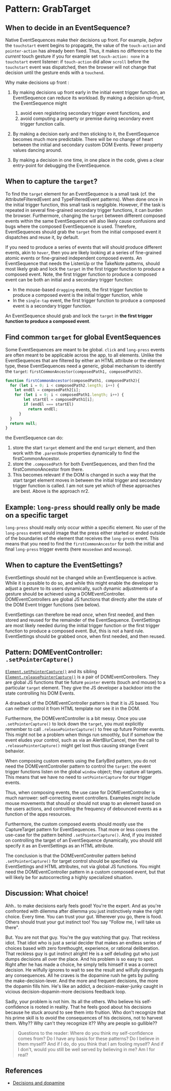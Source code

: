 # Pattern: GrabTarget

## When to decide in an EventSequence?

Native EventSequences make their decisions up front. For example, *before* the `touchstart` event begins to propagate, the value of the `touch-action` and `pointer-action` has already been fixed. Thus, it makes no difference to the *current* touch gesture if you for example set `touch-action: none` in a `touchstart` event listener: if `touch-action` did allow `scroll` before the `touchstart` event was dispatched, then the browser will not change that decision until the gesture ends with a `touchend`.

Why make decisions up front :        

1. By making decisions up front early in the initial event trigger function, an EventSequence can reduce its workload. By making a decision up-front, the EventSequence might
   1. avoid even registering secondary trigger event functions, and
   2. avoid computing a property or premise during secondary event trigger function calls.
   
2. By making a decision early and then sticking to it, the EventSequence becomes much more predictable. There will be no change of heart between the initial and secondary custom DOM Events. Fewer property values dancing around.
   
3. By making a decision in one time, in one place in the code, gives a clear entry-point for debugging the EventSequence.

## When to capture the `target`?

To find the `target` element for an EventSequence is a small task (cf. the AttributeFilteredEvent and 
TypeFilteredEvent patterns). 
When done once in the initial trigger function, this small task is negligible.
However, if the task is repeated in several fine-grained secondary trigger functions, it can burden the browser.
Furthermore, changing the `target` between different composed events within the same EventSequence 
will also likely cause confusions and bugs where the composed EventSequence is used. Therefore, 
EventSequences should grab the `target` from the initial composed event it dispatches and reuse it, by default.

If you need to produce a series of events that will should produce different events, akin to `hover`,
then you are likely looking at a series of fine-grained atomic events or fine-grained independent 
composed events. An EventSequence that needs the ListenUp or the TakeNote patterns, should most likely 
grab and lock the `target` in the first trigger function to produce a composed event.
Note, the first trigger function to produce a composed event can be both an initial and a secondary 
trigger function:
 * In the mouse-based `dragging` events, the first trigger function to produce a composed event is 
   the initial trigger function, while 
 * In the `single-tap` event, the first trigger function to produce a composed event is 
   a secondary trigger function.

An EventSequence should grab and lock the `target` in 
**the first trigger function to produce a composed event**.

## Find common `target` for global EventSequences

Some EventSequences are meant to be global. 
`click` and `long-press` events are often meant to be applicable across the app, to all elements.
Unlike the EventSequences that are filtered by either an HTML attribute or the element type,
these EventSequences need a generic, global mechanism to identify the `target`:
`firstCommonAncestor(composedPath1, composedPath2)`.

```javascript
function firstCommonAncestor(composedPath1, composedPath2){
  for (let i = 0; i < composedPath2.length; i++) {
    let endEl = composedPath2[i];
    for (let i = 0; i < composedPath1.length; i++) {
        let startEl = composedPath1[i];
        if (endEl === startEl)
          return endEl;
      }
  }
  return null;
}
```
the EventSequence can do:
1. store the start `target` element and the end `target` element, and 
   then work with the `.parentNode` properties dynamically to find the firstCommonAncestor.
2. store the `.composedPath` for both EventSequences, and then find the firstCommonAncestor
   from there.
3. This becomes relevant if the DOM is changed in such a way that the start target element moves 
   in between the initial trigger and secondary trigger function is called. I am not sure yet which
   of these approaches are best. Above is the approach nr2.

## Example: `long-press` should really only be made on a specific target

`long-press` should really only occur *within* a specific element. No user of the `long-press`
event would image that the press either started or ended outside of the boundaries of the element
that receives the `long-press` event.
This means that you need to find the `firstCommonAncestor` for both the initial and final `long-press` 
trigger events (here `mousedown` and `mouseup`).

<pretty-printer href="./demo/long-press-GrabTarget.js"></pretty-printer>

## When to capture the EventSettings?

EventSettings should not be changed while an EventSequence is active.
While it is possible to do so, and while this might enable the developer to adjust a gesture to its
users dynamically, such dynamic adjustments of a gesture should be achieved using a DOMEventController.
DOMEventControllers are global JS functions that directly alter the state of the DOM Event trigger 
functions (see below).

EventSettings can therefore be read *once*, when first needed, and 
then stored and reused for the remainder of the EventSequence.
EventSettings are most likely needed during the initial trigger function or 
the first trigger function to produce a composed event. But, this is not a hard rule.
EventSettings should be grabbed once, when first needed, and then reused.

## Pattern: DOMEventController: `.setPointerCapture()`

[`Element.setPointerCapture()`](https://developer.mozilla.org/en-US/docs/Web/API/Element/setPointerCapture)
and its sibling [`Element.releasePointerCapture()`](https://developer.mozilla.org/en-US/docs/Web/API/Element/releasePointerCapture) 
is a pair of DOMEventControllers.
They are global JS functions that tie future `pointer` events (touch and mouse) to a particular 
`target` element. They give the JS developer a backdoor into the state controlling his DOM Events.
 
A drawback of the DOMEventController pattern is that it is JS based. 
You can neither control it from HTML template nor see it in the DOM.

Furthermore, the DOMEventController is a bit messy. Once you use `.setPointerCapture()` to lock down
the `target`, you must explicitly remember to call `.releasePointerCapture()` to free up future Pointer 
events. This might not be a problem when things run smoothly, but if somehow the event eludes your control,
such as via an AlertBlurCancel, then the call to `.releasePointerCapture()` might get lost thus causing
strange Event behavior.

When composing custom events using the EarlyBird pattern, you do not need the DOMEventController
pattern to control the `target`: the event trigger functions listen on the global `window` object; 
they capture all targets. This means that we have no need to `setPointerCapture` for our trigger events.

Thus, when composing events, the use case for DOMEventController is much narrower: self-correcting
event controllers. Examples might include mouse movements that should or should not snap to an element
based on the users actions, and controlling the frequency of debounced events as a function of the apps
resources.

Furthermore, the custom composed events should mostly use the CaptureTarget pattern for EventSequences.
That more or less covers the use-case for the pattern behind `.setPointerCapture()`. And, if you insisted 
on controlling the target of an EventSequence dynamically, you should still specify it as an 
EventSettings as an HTML attribute.

The conclusion is that the DOMEventController pattern behind `.setPointerCapture()` 
for target control should be specified via EventSettings and HTML attributes, not via global JS functions.
You might need the DOMEventController pattern in a custom composed event, but that will likely be for
autocorrecting a highly specialized situation.

## Discussion: What choice!

Ahh.. to make decisions early feels good! You're the expert. 
And as you're confronted with dilemma after dilemma you just instinctively make the right choice.
Every time. You can trust your gut. Wherever you go, there is food. 
Others should trust your gut instinct too! You say "Follow me, I will take us there".

But. You are not that guy. You're the guy watching that guy. That reckless idiot. That idiot 
who is just a serial decider that makes an endless series of choices based with zero forethought, 
experience, or rational deliberation. 
That reckless guy is gut instinct alright! He is a self deluding gut who just dumps decisions all over the place. 
And his problem is so easy to spot. Right after he has made a choice, he simply tells himself it was a 
correct decision. He wilfully ignores to wait to see the result and wilfully disregards any consequences.
All he craves is the dopamine rush he gets by pulling the make-decision-lever.
And the more and frequent decisions, the more the dopamin fills him. 
He's like an addict, a decision-maker-junky caught in vicious decision-dopamin-more decisions feedback 
loop.

Sadly, your problem is not him. Its all the others. Who believe his self-confidence is rooted in reality.
That he feels good about his decisions because he stuck around to see them into fruition. 
Who don't recognize that his prime skill is to *avoid* the consequences of his decisions, not to harvest 
them. Why?? Why can't they recognize it?? Why are people so gullible??

> Questions to the reader: Where do you think my self-confidence comes from?
> Do I have any basis for these patterns? Do I believe in them myself? And if I do, do you 
> think that I am fooling myself? And if I don't, would you still be well served by believing in me?
> Am I for real?
                                                                  
## References

 * [Decisions and dopamine](https://www.dailymail.co.uk/sciencetech/article-4297698/Dopamine-brain-shape-decisions-make.html)
